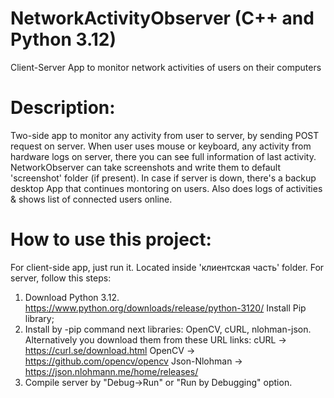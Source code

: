 # NetworkActivityObserver (C++ and Python 3.12)
Client-Server App to monitor network activities of users on their computers

# Description:
Two-side app to monitor any activity from user to server, by sending POST request on server. When user uses mouse or keyboard, any activity from
hardware logs on server, there you can see full information of last activity. NetworkObserver can take screenshots and write them to default 'screenshot' folder (if present).
In case if server is down, there's a backup desktop App that continues montoring on users. Also does logs of activities & shows list of connected users online.

# How to use this project:
For client-side app, just run it. Located inside 'клиентская часть' folder. For server, follow this steps:
1) Download Python 3.12. https://www.python.org/downloads/release/python-3120/ Install Pip library;
2) Install by -pip command next libraries: OpenCV, cURL, nlohman-json. Alternatively you download them from these URL links:
cURL -> https://curl.se/download.html
OpenCV -> https://github.com/opencv/opencv
Json-Nlohman -> https://json.nlohmann.me/home/releases/
4) Compile server by "Debug->Run" or "Run by Debugging" option.
